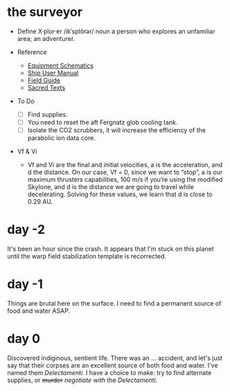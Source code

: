 # the surveyor

* Define
X·plor·er
/ikˈsplôrər/
noun
a person who explores an unfamiliar area; an adventurer.

* Reference
  * [Equipment Schematics](http://www.scifiideas.com/technobabble-generator/)
  * [Ship User Manual](http://shinytoylabs.com/jargon/)
  * [Field Guide](https://randomwordgenerator.com/phrase.php)
  * [Sacred Texts](https://randomwordgenerator.com/bible.php)

* To Do
  * [ ] Find supplies.
  * [ ] You need to reset the aft Fergnatz glob cooling tank.
  * [ ] Isolate the CO2 scrubbers, it will increase the efficiency of the parabolic ion data core.

* Vf & Vi
  * Vf and Vi are the final and initial velocities, a is the acceleration, and d the distance. On our case, Vf = 0, since we want to “stop”, a is our maximum thrusters capabilities, 100 m/s if you’re using the modified Skylone, and d is the distance we are going to travel while decelerating. Solving for these values, we learn that d is close to 0.29 AU. 

# day -2
It's been an hour since the crash. It appears that I'm stuck on this planet until the warp field stabilization template is recorrected.  

# day -1
Things are brutal here on the surface. I need to find a permanent source of food and water ASAP.

# day 0
Discovered indiginous, sentient life. There was an ... accident, and let's just say that their corpses are an excellent source of both food and water.  I've named them *Delectamenti*.  I have a choice to make: try to find alternate supplies, or ~~murder~~ *negotiate with* the *Delectamenti*.
